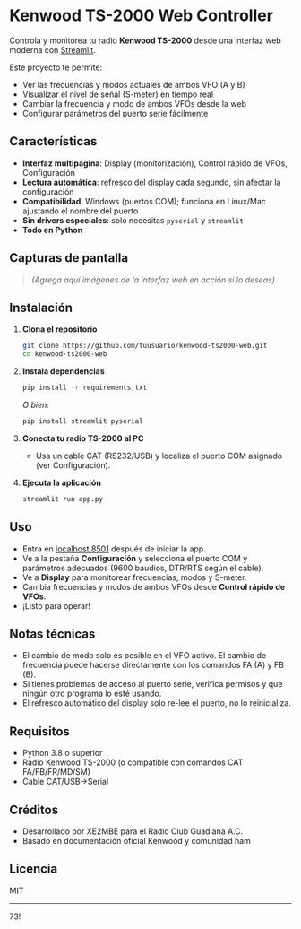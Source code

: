 # Kenwood TS-2000 Web Controller

Controla y monitorea tu radio **Kenwood TS-2000** desde una interfaz web moderna con [Streamlit](https://streamlit.io/).

Este proyecto te permite:
- Ver las frecuencias y modos actuales de ambos VFO (A y B)
- Visualizar el nivel de señal (S-meter) en tiempo real
- Cambiar la frecuencia y modo de ambos VFOs desde la web
- Configurar parámetros del puerto serie fácilmente

## Características

- **Interfaz multipágina**: Display (monitorización), Control rápido de VFOs, Configuración
- **Lectura automática**: refresco del display cada segundo, sin afectar la configuración
- **Compatibilidad**: Windows (puertos COM); funciona en Linux/Mac ajustando el nombre del puerto
- **Sin drivers especiales**: solo necesitas `pyserial` y `streamlit`
- **Todo en Python**

## Capturas de pantalla

> _(Agrega aquí imágenes de la interfaz web en acción si lo deseas)_

## Instalación

1. **Clona el repositorio**
    ```bash
    git clone https://github.com/tuusuario/kenwood-ts2000-web.git
    cd kenwood-ts2000-web
    ```

2. **Instala dependencias**
    ```bash
    pip install -r requirements.txt
    ```
    _O bien:_
    ```bash
    pip install streamlit pyserial
    ```

3. **Conecta tu radio TS-2000 al PC**
    - Usa un cable CAT (RS232/USB) y localiza el puerto COM asignado (ver Configuración).

4. **Ejecuta la aplicación**
    ```bash
    streamlit run app.py
    ```

## Uso

- Entra en [localhost:8501](http://localhost:8501) después de iniciar la app.
- Ve a la pestaña **Configuración** y selecciona el puerto COM y parámetros adecuados (9600 baudios, DTR/RTS según el cable).
- Ve a **Display** para monitorear frecuencias, modos y S-meter.
- Cambia frecuencias y modos de ambos VFOs desde **Control rápido de VFOs**.
- ¡Listo para operar!

## Notas técnicas

- El cambio de modo solo es posible en el VFO activo. El cambio de frecuencia puede hacerse directamente con los comandos FA (A) y FB (B).
- Si tienes problemas de acceso al puerto serie, verifica permisos y que ningún otro programa lo esté usando.
- El refresco automático del display solo re-lee el puerto, no lo reinicializa.

## Requisitos

- Python 3.8 o superior
- Radio Kenwood TS-2000 (o compatible con comandos CAT FA/FB/FR/MD/SM)
- Cable CAT/USB->Serial

## Créditos

- Desarrollado por XE2MBE para el Radio Club Guadiana A.C.  
- Basado en documentación oficial Kenwood y comunidad ham

## Licencia

MIT

---

73!
